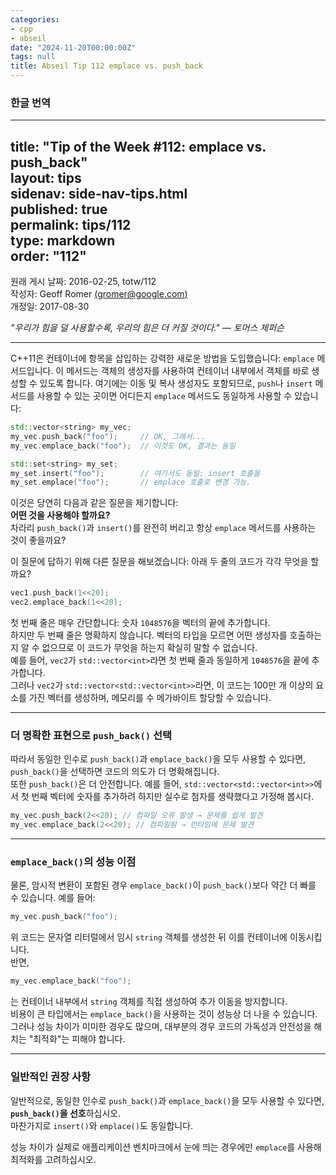 ```yaml
---
categories:
- cpp
- abseil
date: "2024-11-20T00:00:00Z"
tags: null
title: Abseil Tip 112 emplace vs. push_back
---
```

### 한글 번역
---  
title: "Tip of the Week #112: emplace vs. push_back"  
layout: tips  
sidenav: side-nav-tips.html  
published: true  
permalink: tips/112  
type: markdown  
order: "112"  
---

원래 게시 날짜: 2016-02-25, totw/112  
작성자: Geoff Romer [(gromer@google.com)](mailto:gromer@google.com)  
개정일: 2017-08-30  

*"우리가 힘을 덜 사용할수록, 우리의 힘은 더 커질 것이다." — 토머스 제퍼슨*  

---

C++11은 컨테이너에 항목을 삽입하는 강력한 새로운 방법을 도입했습니다: `emplace` 메서드입니다. 이 메서드는 객체의 생성자를 사용하여 컨테이너 내부에서 객체를 바로 생성할 수 있도록 합니다. 여기에는 이동 및 복사 생성자도 포함되므로, `push`나 `insert` 메서드를 사용할 수 있는 곳이면 어디든지 `emplace` 메서드도 동일하게 사용할 수 있습니다:

```cpp
std::vector<string> my_vec;
my_vec.push_back("foo");     // OK, 그래서...
my_vec.emplace_back("foo");  // 이것도 OK, 결과는 동일

std::set<string> my_set;
my_set.insert("foo");        // 여기서도 동일: insert 호출을
my_set.emplace("foo");       // emplace 호출로 변경 가능.
```

이것은 당연히 다음과 같은 질문을 제기합니다:  
**어떤 것을 사용해야 할까요?**  
차라리 `push_back()`과 `insert()`를 완전히 버리고 항상 `emplace` 메서드를 사용하는 것이 좋을까요?

이 질문에 답하기 위해 다른 질문을 해보겠습니다: 아래 두 줄의 코드가 각각 무엇을 할까요?

```cpp
vec1.push_back(1<<20);
vec2.emplace_back(1<<20);
```

첫 번째 줄은 매우 간단합니다: 숫자 `1048576`을 벡터의 끝에 추가합니다.  
하지만 두 번째 줄은 명확하지 않습니다. 벡터의 타입을 모르면 어떤 생성자를 호출하는지 알 수 없으므로 이 코드가 무엇을 하는지 확실히 말할 수 없습니다.  
예를 들어, `vec2`가 `std::vector<int>`라면 첫 번째 줄과 동일하게 `1048576`을 끝에 추가합니다.  
그러나 `vec2`가 `std::vector<std::vector<int>>`라면, 이 코드는 100만 개 이상의 요소를 가진 벡터를 생성하며, 메모리를 수 메가바이트 할당할 수 있습니다.

---

### **더 명확한 표현으로 `push_back()` 선택**

따라서 동일한 인수로 `push_back()`과 `emplace_back()`을 모두 사용할 수 있다면, `push_back()`을 선택하면 코드의 의도가 더 명확해집니다.  
또한 `push_back()`은 더 안전합니다. 예를 들어, `std::vector<std::vector<int>>`에서 첫 번째 벡터에 숫자를 추가하려 하지만 실수로 첨자를 생략했다고 가정해 봅시다.

```cpp
my_vec.push_back(2<<20); // 컴파일 오류 발생 → 문제를 쉽게 발견
my_vec.emplace_back(2<<20); // 컴파일됨 → 런타임에 문제 발견
```

---

### **`emplace_back()`의 성능 이점**

물론, 암시적 변환이 포함된 경우 `emplace_back()`이 `push_back()`보다 약간 더 빠를 수 있습니다. 예를 들어:

```cpp
my_vec.push_back("foo");
```

위 코드는 문자열 리터럴에서 임시 `string` 객체를 생성한 뒤 이를 컨테이너에 이동시킵니다.  
반면, 

```cpp
my_vec.emplace_back("foo");
```

는 컨테이너 내부에서 `string` 객체를 직접 생성하여 추가 이동을 방지합니다.  
비용이 큰 타입에서는 `emplace_back()`을 사용하는 것이 성능상 더 나을 수 있습니다.  
그러나 성능 차이가 미미한 경우도 많으며, 대부분의 경우 코드의 가독성과 안전성을 해치는 "최적화"는 피해야 합니다.

---

### **일반적인 권장 사항**

일반적으로, 동일한 인수로 `push_back()`과 `emplace_back()`을 모두 사용할 수 있다면, **`push_back()`을 선호**하십시오.  
마찬가지로 `insert()`와 `emplace()`도 동일합니다.  

성능 차이가 실제로 애플리케이션 벤치마크에서 눈에 띄는 경우에만 `emplace`를 사용해 최적화를 고려하십시오.